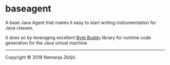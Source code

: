 # baseagent

A base Java Agent that makes it easy to start writing instrumentation for Java classes.

It does so by leveraging excellent [Byte Buddy](http://bytebuddy.net/) library
for runtime code generation for the Java virtual machine.



---

Copyright © 2018 Nemanja Zbiljić
